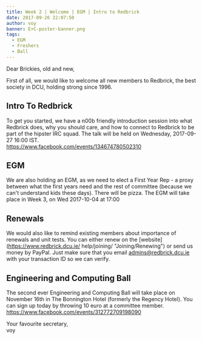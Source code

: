 ```yaml
---
title: Week 2 | Welcome | EGM | Intro to Redbrick
date: 2017-09-26 22:07:50
author: voy
banner: E+C-poster-banner.png
tags:
  - EGM
  - Freshers
  - Ball
---
```

Dear Brickies, old and new,

First of all, we would like to welcome all new members to Redbrick, the best
society in DCU, holding strong since 1996.

## Intro To Redbrick

To get you started, we have a n00b friendly introduction session into what
Redbrick does, why you should care, and how to connect to Redbrick to be part
of the hipster IRC squad. The talk will be held on Wednesday, 2017-09-27 16:00
IST.  
https://www.facebook.com/events/134674780502310

## EGM

We are also holding an EGM, as we need to elect a First Year Rep - a proxy
between what the first years need and the rest of committee (because we can't
understand kids these days). There will be pizza. The EGM will take place in
Week 3, on Wed 2017-10-04 at 17:00

## Renewals

We would also like to remind existing members about importance of renewals and
unit tests. You can either renew on the [website](https://www.redbrick.dcu.ie/
help/joining/ "Joining/Renewing") or send us money by PayPal.
Just make sure that you email admins@redbrick.dcu.ie with your transaction ID
so we can verify.

## Engineering and Computing Ball

The second ever Engineering and Computing Ball will take place on November 16th
in The Bonnington Hotel (formerly the Regency Hotel). You can sign up today by
throwing 10 euro at a committee member.  
https://www.facebook.com/events/312772709198090


Your favourite secretary,  
voy

